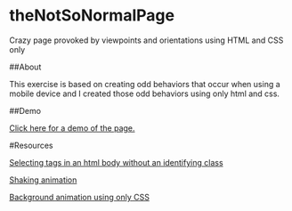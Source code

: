 # theNotSoNormalPage
Crazy page provoked by viewpoints and orientations using HTML and CSS only

##About

This exercise is based on creating odd behaviors that occur when using a mobile device and I created those odd behaviors using only html and css.

##Demo

[Click here for a demo of the page.](https://jld03e.github.io/theNotSoNormalPage/nsnp.html)

#Resources

[Selecting tags in an html body without an identifying class](https://css-tricks.com/almanac/selectors/n/nth-child/)

[Shaking animation](https://www.w3schools.com/howto/howto_css_shake_image.asp)

[Background animation using only CSS](https://codepen.io/P1N2O/pen/pyBNzX)